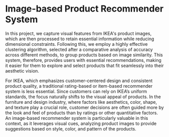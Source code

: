 # Image-based Product Recommender System

In this project, we capture visual features from IKEA's product images, which are then processed to retain essential information while reducing dimensional constraints. Following this, we employ a highly effective clustering algorithm, selected after a comparative analysis of accuracy across different methods, to group products based on image similarity. This system, therefore, provides users with essential recommendations, making it easier for them to explore and select products that fit seamlessly into their aesthetic vision.

For IKEA, which emphasizes customer-centered design and consistent product quality, a traditional rating-based or item-based recommender system is less essential. Since customers can rely on IKEA’s uniform standards, the focus naturally shifts to the visual appeal of products. 
In the furniture and design industry, where factors like aesthetics, color, shape, and texture play a crucial role, customer decisions are often guided more by the look and feel of products than by ratings or other quantitative factors.
An image-based recommender system is particularly valuable in this context, as it leverages visual cues, analyzing product images to provide suggestions based on style, color, and pattern of the products. 
